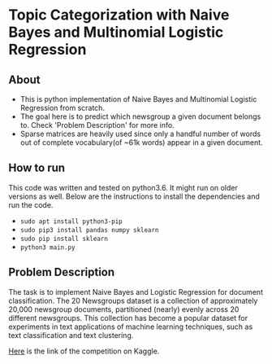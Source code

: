 # Topic Categorization with Naive Bayes and Multinomial Logistic Regression

## About
- This is python implementation of Naive Bayes and Multinomial Logistic Regression from scratch.
- The goal here is to predict which newsgroup a given document belongs to. Check 'Problem Description' for more info.
- Sparse matrices are heavily used since only a handful number of words out of complete vocabulary(of ~61k words) appear in a given document.

## How to run
This code was written and tested on python3.6. It might run on older versions as well. Below are the instructions to install the dependencies and run the code.
- `sudo apt install python3-pip`
- `sudo pip3 install pandas numpy sklearn`
- `sudo pip install sklearn`
- `python3 main.py`

## Problem Description
The task is to implement Naive Bayes and Logistic Regression for document classification. The 20 Newsgroups dataset is a collection of approximately 20,000 newsgroup documents, partitioned (nearly) evenly across 20 different newsgroups. This collection has become a popular dataset for experiments in text applications of machine learning techniques, such as text classification and text clustering.

[Here](https://www.kaggle.com/c/project-2-topic-categorization-cs529-2018/leaderboard) is the link of the competition on Kaggle.
